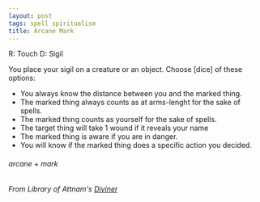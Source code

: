 ```yaml
---
layout: post
tags: spell spiritualism
title: Arcane Mark
---
```

R: Touch  D:  Sigil

You place your sigil on a creature or an object. Choose [dice] of these options:

  - You always know the distance between you and the marked thing.
  - The marked thing always counts as at arms-lenght for the sake of spells.
  - The marked thing counts as yourself for the sake of spells.
  - The target thing will take 1 wound if it reveals your name
  - The marked thing is aware if you are in danger.
  - You will know if the marked thing does a specific action you decided.

###### arcane + mark
###### From Library of Attnam's [Diviner](https://attnam.blogspot.com/2018/07/class-diviner-wizard.html)

